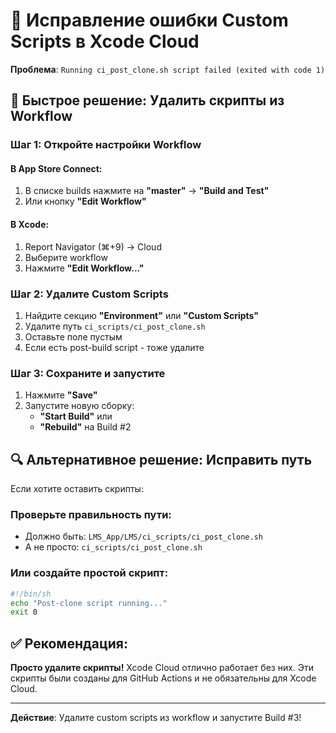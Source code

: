 # 🔧 Исправление ошибки Custom Scripts в Xcode Cloud

**Проблема**: `Running ci_post_clone.sh script failed (exited with code 1)`

## 🚀 Быстрое решение: Удалить скрипты из Workflow

### Шаг 1: Откройте настройки Workflow

#### В App Store Connect:
1. В списке builds нажмите на **"master"** → **"Build and Test"**
2. Или кнопку **"Edit Workflow"**

#### В Xcode:
1. Report Navigator (⌘+9) → Cloud
2. Выберите workflow
3. Нажмите **"Edit Workflow..."**

### Шаг 2: Удалите Custom Scripts

1. Найдите секцию **"Environment"** или **"Custom Scripts"**
2. Удалите путь `ci_scripts/ci_post_clone.sh`
3. Оставьте поле пустым
4. Если есть post-build script - тоже удалите

### Шаг 3: Сохраните и запустите

1. Нажмите **"Save"**
2. Запустите новую сборку:
   - **"Start Build"** или
   - **"Rebuild"** на Build #2

## 🔍 Альтернативное решение: Исправить путь

Если хотите оставить скрипты:

### Проверьте правильность пути:
- Должно быть: `LMS_App/LMS/ci_scripts/ci_post_clone.sh`
- А не просто: `ci_scripts/ci_post_clone.sh`

### Или создайте простой скрипт:
```bash
#!/bin/sh
echo "Post-clone script running..."
exit 0
```

## ✅ Рекомендация:

**Просто удалите скрипты!** Xcode Cloud отлично работает без них. Эти скрипты были созданы для GitHub Actions и не обязательны для Xcode Cloud.

---

**Действие**: Удалите custom scripts из workflow и запустите Build #3! 